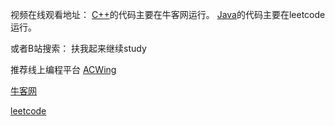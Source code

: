 视频在线观看地址：
[C++](https://www.bilibili.com/video/BV1zK4y1r7tn)的代码主要在牛客网运行。
[Java](https://www.bilibili.com/video/av883062137)的代码主要在leetcode运行。

或者B站搜索： 扶我起来继续study

推荐线上编程平台
 [ACWing](https://www.acwing.com/activity/content/punch_the_clock/5/)

[牛客网](https://www.nowcoder.com/ta/coding-interviews)

[leetcode](https://leetcode-cn.com/problemset/lcof/)

